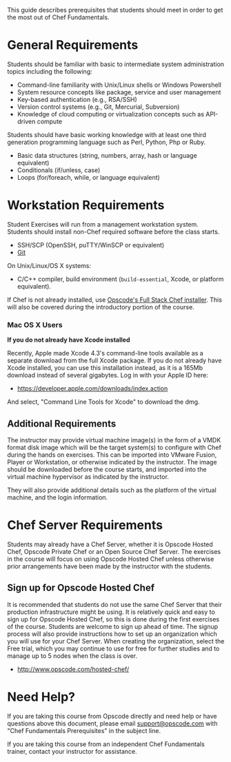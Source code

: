 This guide describes prerequisites that students should meet in order
to get the most out of Chef Fundamentals.

# General Requirements

Students should be familiar with basic to intermediate system
administration topics including the following:

* Command-line familiarity with Unix/Linux shells or Windows
  Powershell
* System resource concepts like package, service and user management
* Key-based authentication (e.g., RSA/SSH)
* Version control systems (e.g., Git, Mercurial, Subversion)
* Knowledge of cloud computing or virtualization concepts such as
  API-driven compute

Students should have basic working knowledge with at least one third
generation programming language such as Perl, Python, Php or Ruby.

* Basic data structures (string, numbers, array, hash or language
  equivalent)
* Conditionals (if/unless, case)
* Loops (for/foreach, while, or language equivalent)

# Workstation Requirements

Student Exercises will run from a management workstation
system. Students should install non-Chef required software before the
class starts.

* SSH/SCP (OpenSSH, puTTY/WinSCP or equivalent)
* [Git](http://git-scm.org)

On Unix/Linux/OS X systems:

* C/C++ compiler, build environment (`build-essential`, Xcode, or
  platform equivalent).

If Chef is not already installed, use [Opscode's Full Stack Chef
installer](http://www.opscode.com/chef/install). This will also be
covered during the introductory portion of the course.

### Mac OS X Users

**If you do not already have Xcode installed**

Recently, Apple made Xcode 4.3's command-line tools available as a
separate download from the full Xcode package. If you do not already
have Xcode installed, you can use this installation instead, as it is
a 165Mb download instead of several gigabytes. Log in with your Apple
ID here:

* https://developer.apple.com/downloads/index.action

And select, "Command Line Tools for Xcode" to download the dmg.

## Additional Requirements

The instructor may provide virtual machine image(s) in the form of a
VMDK format disk image which will be the target system(s) to configure
with Chef during the hands on exercises. This can be imported into
VMware Fusion, Player or Workstation, or otherwise indicated by the
instructor. The image should be downloaded before the course starts,
and imported into the virtual machine hypervisor as indicated by the
instructor.

They will also provide additional details such as the platform of the
virtual machine, and the login information.

# Chef Server Requirements

Students may already have a Chef Server, whether it is Opscode Hosted
Chef, Opscode Private Chef or an Open Source Chef Server. The
exercises in the course will focus on using Opscode Hosted Chef unless
otherwise prior arrangements have been made by the instructor with the
students.

## Sign up for Opscode Hosted Chef

It is recommended that students do not use the same Chef Server that
their production infrastructure might be using. It is relatively quick
and easy to sign up for Opscode Hosted Chef, so this is done during
the first exercises of the course. Students are welcome to sign up
ahead of time. The signup process will also provide instructions how
to set up an organization which you will use for your Chef
Server. When creating the organization, select the Free trial, which
you may continue to use for free for further studies and to manage up
to 5 nodes when the class is over.

* http://www.opscode.com/hosted-chef/

# Need Help?

If you are taking this course from Opscode directly and need help or
have questions above this document, please email support@opscode.com with
"Chef Fundamentals Prerequisites" in the subject line.

If you are taking this course from an independent Chef Fundamentals
trainer, contact your instructor for assistance.
